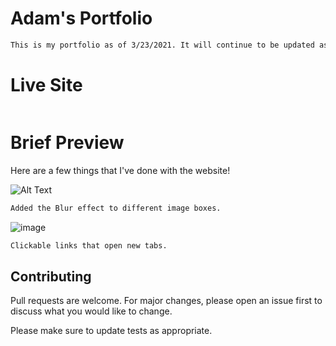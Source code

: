 

# Adam's Portfolio

```bash
This is my portfolio as of 3/23/2021. It will continue to be updated as I progress with my assignments!

```
# Live Site

```bash

```

# Brief Preview

Here are a few things that I've done with the website!

![Alt Text](https://im6.ezgif.com/tmp/ezgif-6-fdc4d21e4493.gif)
```bash
Added the Blur effect to different image boxes.
```




![image](https://user-images.githubusercontent.com/79331471/112220814-ac10df00-8bf4-11eb-8e1c-3c58a8e19ee9.png)

```bash
Clickable links that open new tabs.
```


## Contributing
Pull requests are welcome. For major changes, please open an issue first to discuss what you would like to change.

Please make sure to update tests as appropriate.

